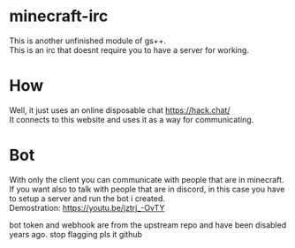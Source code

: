 # minecraft-irc
This is another unfinished module of gs++.<br>
This is an irc that doesnt require you to have a server for working.
# How 
Well, it just uses an online disposable chat https://hack.chat/<br>
It connects to this website and uses it as a way for communicating.<br>
# Bot
With only the client you can communicate with people that are in minecraft. <br>
If you want also to talk with people that are in discord, in this case you have to setup a server and run the bot i created.<br>
Demostration: https://youtu.be/jztrj_-OvTY

bot token and webhook are from the upstream repo and have been disabled years ago. stop flagging pls it github
